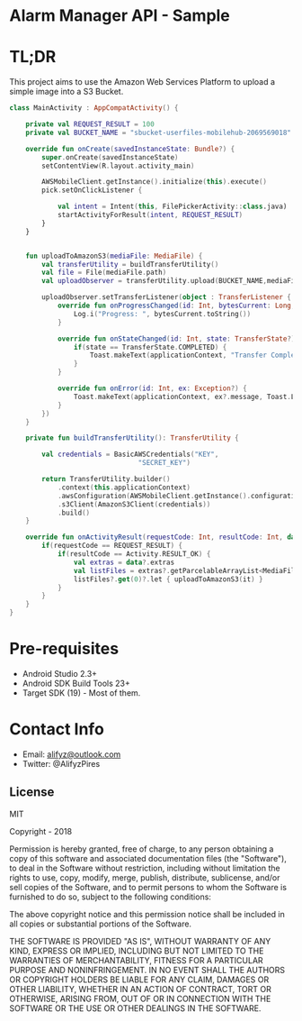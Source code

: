 # Alarm Manager API - Sample

# TL;DR

This project aims to use the Amazon Web Services Platform to upload a simple image into a S3 Bucket.

```kotlin
class MainActivity : AppCompatActivity() {

    private val REQUEST_RESULT = 100
    private val BUCKET_NAME = "sbucket-userfiles-mobilehub-2069569018"

    override fun onCreate(savedInstanceState: Bundle?) {
        super.onCreate(savedInstanceState)
        setContentView(R.layout.activity_main)

        AWSMobileClient.getInstance().initialize(this).execute()
        pick.setOnClickListener {

            val intent = Intent(this, FilePickerActivity::class.java)
            startActivityForResult(intent, REQUEST_RESULT)
        }
    }


    fun uploadToAmazonS3(mediaFile: MediaFile) {
        val transferUtility = buildTransferUtility()
        val file = File(mediaFile.path)
        val uploadObserver = transferUtility.upload(BUCKET_NAME,mediaFile.name, file)

        uploadObserver.setTransferListener(object : TransferListener {
            override fun onProgressChanged(id: Int, bytesCurrent: Long, bytesTotal: Long) {
                Log.i("Progress: ", bytesCurrent.toString())
            }

            override fun onStateChanged(id: Int, state: TransferState?) {
                if(state == TransferState.COMPLETED) {
                    Toast.makeText(applicationContext, "Transfer Completed", Toast.LENGTH_SHORT).show()
                }
            }

            override fun onError(id: Int, ex: Exception?) {
                Toast.makeText(applicationContext, ex?.message, Toast.LENGTH_SHORT).show()
            }
        })
    }

    private fun buildTransferUtility(): TransferUtility {

        val credentials = BasicAWSCredentials("KEY",
                                "SECRET_KEY")

        return TransferUtility.builder()
            .context(this.applicationContext)
            .awsConfiguration(AWSMobileClient.getInstance().configuration)
            .s3Client(AmazonS3Client(credentials))
            .build()
    }

    override fun onActivityResult(requestCode: Int, resultCode: Int, data: Intent?) {
        if(requestCode == REQUEST_RESULT) {
            if(resultCode == Activity.RESULT_OK) {
                val extras = data?.extras
                val listFiles = extras?.getParcelableArrayList<MediaFile>(FilePickerActivity.MEDIA_FILES)
                listFiles?.get(0)?.let { uploadToAmazonS3(it) }
            }
        }
    }
}
```


# Pre-requisites

  - Android Studio 2.3+
  - Android SDK Build Tools 23+
  - Target SDK (19) - Most of them. 
 
# Contact Info

- Email: alifyz@outlook.com
- Twitter: @AlifyzPires


License
----

MIT

Copyright - 2018

Permission is hereby granted, free of charge, to any person obtaining a copy of this software and associated documentation files (the "Software"), to deal in the Software without restriction, including without limitation the rights to use, copy, modify, merge, publish, distribute, sublicense, and/or sell copies of the Software, and to permit persons to whom the Software is furnished to do so, subject to the following conditions:

The above copyright notice and this permission notice shall be included in all copies or substantial portions of the Software.

THE SOFTWARE IS PROVIDED "AS IS", WITHOUT WARRANTY OF ANY KIND, EXPRESS OR IMPLIED, INCLUDING BUT NOT LIMITED TO THE WARRANTIES OF MERCHANTABILITY, FITNESS FOR A PARTICULAR PURPOSE AND NONINFRINGEMENT. IN NO EVENT SHALL THE AUTHORS OR COPYRIGHT HOLDERS BE LIABLE FOR ANY CLAIM, DAMAGES OR OTHER LIABILITY, WHETHER IN AN ACTION OF CONTRACT, TORT OR OTHERWISE, ARISING FROM, OUT OF OR IN CONNECTION WITH THE SOFTWARE OR THE USE OR OTHER DEALINGS IN THE SOFTWARE.

